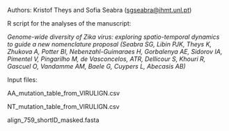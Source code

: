 Authors: Kristof Theys and Sofia Seabra (sgseabra@ihmt.unl.pt)

R script for the analyses of the manuscript:

*Genome-wide diversity of Zika virus: exploring spatio-temporal dynamics to guide a new nomenclature proposal (Seabra SG, Libin PJK, Theys K, Zhukova A, Potter BI, Nebenzahl-Guimaraes H, Gorbalenya AE, Sidorov IA, Pimentel V, Pingarilho M, de Vasconcelos, ATR, Dellicour S, Khouri R, Gascuel O, Vandamme AM, Baele G, Cuypers L, Abecasis AB)*

Input files:

AA_mutation_table_from_VIRULIGN.csv

NT_mutation_table_from_VIRULIGN.csv

align_759_shortID_masked.fasta

